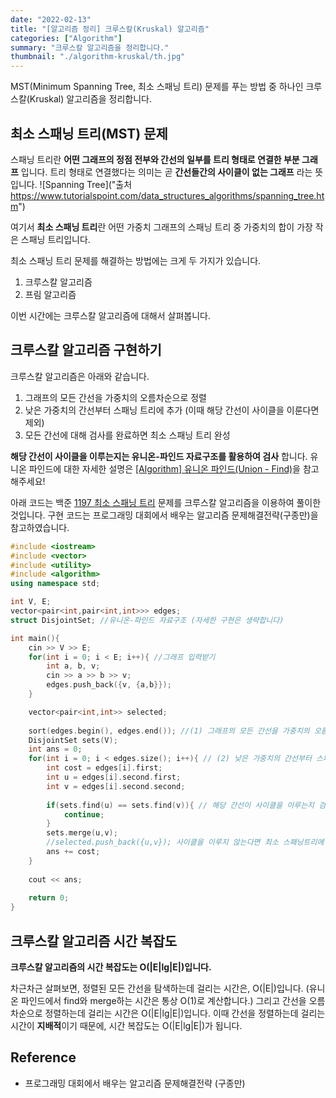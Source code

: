 ```yaml
---
date: "2022-02-13"
title: "[알고리즘 정리] 크루스칼(Kruskal) 알고리즘"
categories: ["Algorithm"]
summary: "크루스칼 알고리즘을 정리합니다."
thumbnail: "./algorithm-kruskal/th.jpg"
---
```


MST(Minimum Spanning Tree, 최소 스패닝 트리) 문제를 푸는 방법 중 하나인 크루스칼(Kruskal) 알고리즘을 정리합니다.

## 최소 스패닝 트리(MST) 문제
스패닝 트리란 **어떤 그래프의 정점 전부와 간선의 일부를 트리 형태로 연결한 부분 그래프** 입니다. 트리 형태로 연결했다는 의미는 곧 **간선들간의 사이클이 없는 그래프** 라는 뜻입니다.
![Spanning Tree]("출처 https://www.tutorialspoint.com/data_structures_algorithms/spanning_tree.htm")

여기서 **최소 스패닝 트리**란 어떤 가중치 그래프의 스패닝 트리 중 가중치의 합이 가장 작은 스패닝 트리입니다.

최소 스패닝 트리 문제를 해결하는 방법에는 크게 두 가지가 있습니다.
1. 크루스칼 알고리즘
2. 프림 알고리즘
 
이번 시간에는 크루스칼 알고리즘에 대해서 살펴봅니다.

## 크루스칼 알고리즘 구현하기  

크루스칼 알고리즘은 아래와 같습니다.  

1. 그래프의 모든 간선을 가중치의 오름차순으로 정렬
2. 낮은 가중치의 간선부터 스패닝 트리에 추가 (이때 해당 간선이 사이클을 이룬다면 제외)
3. 모든 간선에 대해 검사를 완료하면 최소 스패닝 트리 완성

**해당 간선이 사이클을 이루는지는 유니온-파인드 자료구조를 활용하여 검사** 합니다.
유니온 파인드에 대한 자세한 설명은 [[Algorithm] 유니온 파인드(Union - Find)](https://ssungkang.tistory.com/198)을 참고해주세요!  


아래 코드는 백준 [1197 최소 스패닝 트리](https://www.acmicpc.net/problem/1197) 문제를 크루스칼 알고리즘을 이용하여 풀이한 것입니다. 구현 코드는 프로그래밍 대회에서 배우는 알고리즘 문제해결전략(구종만)을 참고하였습니다.
```cpp
#include <iostream>
#include <vector>
#include <utility>
#include <algorithm>
using namespace std;

int V, E;
vector<pair<int,pair<int,int>>> edges; 
struct DisjointSet; //유니온-파인드 자료구조 (자세한 구현은 생략합니다)

int main(){
    cin >> V >> E;
    for(int i = 0; i < E; i++){ //그래프 입력받기
        int a, b, v;
        cin >> a >> b >> v;
        edges.push_back({v, {a,b}});
    }

    vector<pair<int,int>> selected;
    
    sort(edges.begin(), edges.end()); //(1) 그래프의 모든 간선을 가중치의 오름차순으로 정렬
    DisjointSet sets(V);
    int ans = 0;
    for(int i = 0; i < edges.size(); i++){ // (2) 낮은 가중치의 간선부터 스패닝 트리에 추가 (이때 해당 간선이 사이클을 이룬다면 제외)
        int cost = edges[i].first;
        int u = edges[i].second.first;
        int v = edges[i].second.second;
        
        if(sets.find(u) == sets.find(v)){ // 해당 간선이 사이클을 이루는지 검사 (유니온-파인드 활용)
            continue;
        }
        sets.merge(u,v);
        //selected.push_back({u,v}); 사이클을 이루지 않는다면 최소 스패닝트리에 추가 (해당 문제에서는 최소 스패닝 트리 결과를 출력할 필요 없으므로 생략)
        ans += cost;
    }
    
    cout << ans;
    
    return 0;
}
```

## 크루스칼 알고리즘 시간 복잡도
**크루스칼 알고리즘의 시간 복잡도는 O(|E|lg|E|)입니다.**  

차근차근 살펴보면, 정렬된 모든 간선을 탐색하는데 걸리는 시간은, O(|E|)입니다. (유니온 파인드에서 find와 merge하는 시간은 통상 O(1)로 계산합니다.)
그리고 간선을 오름차순으로 정렬하는데 걸리는 시간은 O(|E|lg|E|)입니다. 이때 간선을 정렬하는데 걸리는 시간이 **지배적**이기 때문에, 시간 복잡도는 O(|E|lg|E|)가 됩니다.

## Reference
- 프로그래밍 대회에서 배우는 알고리즘 문제해결전략 (구종만)
